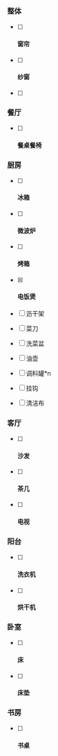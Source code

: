 ### 整体

- [ ] #### 窗帘

- [ ] #### 纱窗

- [ ] #### 

### 餐厅

- [ ] #### 餐桌餐椅

### 厨房

- [ ] #### 冰箱

- [ ] #### 微波炉

- [ ] #### 烤箱

- [x] #### 电饭煲

- [ ] 沥干架

- [ ] 菜刀

- [ ] 洗菜盆

- [ ] 油壶

- [ ] 调料罐*n

- [ ] 挂钩

- [ ] 清洁布

### 客厅

- [ ] #### 沙发

- [ ] #### 茶几

- [ ] #### 电视

### 阳台

- [ ] #### 洗衣机

- [ ] #### 烘干机

### 卧室

- [ ] #### 床

- [ ] #### 床垫

### 书房

- [ ] #### 书桌